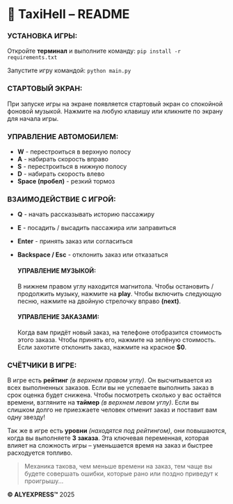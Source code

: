 # 🚕 TaxiHell – README
### УСТАНОВКА ИГРЫ:
Откройте **терминал** и выполните команду:
``pip install -r requirements.txt``

Запустите игру командой:
``python main.py``


### СТАРТОВЫЙ ЭКРАН:

При запуске игры на экране появляется стартовый экран
со спокойной фоновой музыкой. Нажмите на любую клавишу
или кликните по экрану для начала игры.

### УПРАВЛЕНИЕ АВТОМОБИЛЕМ:
* **W** - перестроиться в верхную полосу
* **A** - набирать скорость вправо 
* **S** - перестроиться в нижную полосу 
* **D** - набирать скорость влево 
* **Space (пробел)** - резкий тормоз

### ВЗАИМОДЕЙСТВИЕ С ИГРОЙ:
* **Q** - начать рассказывать историю пассажиру 
* **E** - посадить / высадить пассажира или заправиться
* **Enter** - принять заказ или согласиться
* **Backspace / Esc** - отклонить заказ или отказаться

  #### УПРАВЛЕНИЕ МУЗЫКОЙ:
  В нижнем правом углу находится магнитола.
  Чтобы остановить / продолжить музыку, нажмите на
  **play**. Чтобы включить следующую песню, нажмите
  на двойную стрелочку вправо **(next)**.

  #### УПРАВЛЕНИЕ ЗАКАЗАМИ:
  Когда вам придёт новый заказ, на телефоне отобразится
  стоимость этого заказа. Чтобы принять его, нажмите на
  зелёную стоимость. Если захотите отклонить заказ,
  нажмите на красное **$0**.
  
### СЧЁТЧИКИ В ИГРЕ:
В игре есть **рейтинг** _(в верхнем правом углу)_. Он
высчитывается из всех выполненных заказов. Если вы
не успеваете выполнить заказ в срок оценка будет снижена.
Чтобы посмотреть сколько у вас остаётся времени, взгляните
на **таймер** _(в верхнем левом углу)_. Если вы
слишком долго не приезжаете человек отменит заказ и
поставит вам одну звезду!

Так же в игре есть **уровни** _(находятся под рейтингом)_,
они повышаются, когда вы выполняете **3 заказа**. Эта ключевая
переменная, которая влияет на сложность игры – уменьшается
время на заказ и быстрее расходуется топливо.
> Механика такова, чем меньше времени на заказ, тем чаще
> вы будете совершать ошибки, которые рано или поздно
> приведут к проигрышу...

**© ALYEXPRESS™**  2025